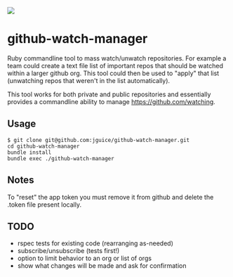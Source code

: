  ![](https://raw.githubusercontent.com/wiki/jguice/github-watch-manager/incomplete-300x300.jpg)

github-watch-manager
======
Ruby commandline tool to mass watch/unwatch repositories.  For example a team could create a text file list of important repos that should be watched within a larger github org.  This tool could then be used to "apply" that list (unwatching repos that weren't in the list automatically).

This tool works for both private and public repositories and essentially provides a commandline ability to manage https://github.com/watching.


## Usage
```
$ git clone git@github.com:jguice/github-watch-manager.git
cd github-watch-manager
bundle install
bundle exec ./github-watch-manager
```

## Notes
To "reset" the app token you must remove it from github and delete the .token file present locally.

## TODO
- rspec tests for existing code (rearranging as-needed)
- subscribe/unsubscribe (tests first!)
- option to limit behavior to an org or list of orgs
- show what changes will be made and ask for confirmation